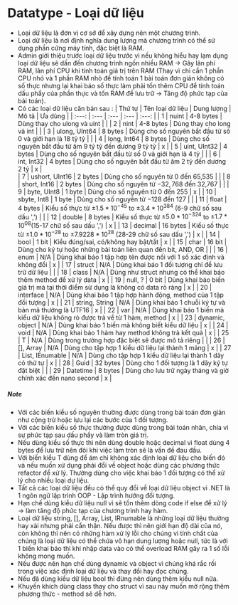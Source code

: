 # Datatype - Loại dữ liệu
- Loại dữ liệu là đơn vị cơ sở để xây dựng nên một chương trình.
- Loại dữ liệu là nơi định nghĩa dung lượng mà chương trình có thể sử dụng phần cứng máy tính, đặc biệt là RAM.
- Admin giới thiệu trước loại dữ liệu trước vì nếu không hiểu hay lạm dụng loại dữ liệu sẽ dấn đến chương trình ngốn nhiều RAM -> Gây lãn phí RAM, lãn phí CPU khi tính toán giá trị trên RAM (Thay vì chỉ cần 1 phần CPU nhỏ và 1 phần RAM nhỏ để tính toán 1 bài toán đơn giản không có số thực nhưng lại khai báo số thực làm phải tốn thêm CPU để tính toán dấu phẩy của phần thực và tốn RAM để lưu trữ -> Tăng độ phức tạp của bài toán).
- Có các loại dữ liệu căn bản sau :
| Thứ tự | Tên loại dữ liệu | Dung lượng | Mô tả                                                                                   | Ưa dùng |
| :---:  | :---             | :---       | :---                                                                                    | :---:   |
| 1      | nuint            | 4-8 bytes  | Dùng thay cho ulong và uint                                                             |         |
| 2      | nint             | 4-8 bytes  | Dùng thay cho long và int                                                               |         |
| 3      | ulong, UInt64    | 8 bytes    | Dùng cho số nguyên bắt đầu từ số 0 và giới hạn là 18 tỷ tỷ                              |         |
| 4      | long, Int64      | 8 bytes    | Dùng cho số nguyên bắt đầu từ âm 9 tỷ tỷ đến dương 9 tỷ tỷ                              | x       |
| 5      | uint, UInt32     | 4 bytes    | Dùng cho số nguyên bắt đầu từ số 0 và giới hạn là 4 tỷ                                  |         |
| 6      | int, Int32       | 4 bytes    | Dùng cho số nguyên bắt đầu từ âm 2 tỷ đến dương 2 tỷ                                    | x       |  
| 7      | ushort, UInt16   | 2 bytes    | Dùng cho số nguyên từ 0 đến 65,535                                                      |         |
| 8      | short, Int16     | 2 bytes    | Dùng cho số nguyên từ $-32,768$ đến 32,767                                              |         |
| 9      | byte, UInt8      | 1 byte     | Dùng cho số nguyên từ 0 đến 255                                                         | x       |
| 10     | sbyte, Int8      | 1 byte     | Dùng cho số nguyên từ $-128$ đến 127                                                    |         |
| 11     | float            | 4 bytes    | Kiểu số thực từ $±1.5 * 10^{-45}$ to $±3.4 * 10^{384}$ (6-9 chữ số sau dấu ',')         |         |
| 12     | double           | 8 bytes    | Kiểu số thực từ $±5.0 * 10^{-324}$ to $±1.7 * 10^{08}$(15-17 chữ số sau dấu ',')        | x       |
| 13     | decimal          | 16 bytes   | Kiểu số thực từ $±1.0 * 10^{-28}$ to $±7.9228 * 10^{28}$ (28-29 chữ số sau dấu ',')     | x       |
| 14     | bool             | 1 bit      | Kiểu đúng/sai, có/không hay bật/tắt                                                     | x       |
| 15     | char             | 16 bit     | Dùng cho ký tự hoặc những bài toán liên quan đến bit, AND, OR                           |         |
| 16     | enum             | N/A        | Dùng khai báo 1 tập hợp tên được nối với 1 số xác định và không đổi                     | x       |
| 17     | struct           | N/A        | Dùng khai báo 1 đối tượng chỉ để lưu trữ dữ liệu                                        |         |
| 18     | class            | N/A        | Dùng như struct nhưng có thể khai báo thêm method để xử lý data                         | x       |
| 19     | null, ?          | 0 bit      | Dùng khai báo biến giá trị mà tại thời điểm sử dụng là không có data rỏ ràng            | x       |
| 20     | interface        | N/A        | Dùng khai báo 1 tập hợp hành động, method của 1 tập đối tượng                           | x       |
| 21     | string, String   | N/A        | Dùng khai báo 1 chuỗi ký tự và bản mã thường là UTF16                                   | x       |
| 22     | var              | N/A        | Dùng khai báo 1 biến mà kiểu dữ liệu không rỏ được trả về từ 1 hàm, method              | x       |
| 23     | dynamic, object  | N/A        | Dủng khai báo 1 biến mà không biết kiểu dữ liệu                                         | x       |
| 24     | void             | N/A        | Dùng khai báo 1 hàm hay method không trả kết quả                                        | x       |
| 25     | T                | N/A        | Dùng trong trường hợp đặc biệt sẽ được mô tả riêng                                      |         |
| 26     | \[\], Array      | N/A        | Dùng cho tập hợp 1 kiểu dữ liệu lại thành 1 mảng                                        | x       |
| 27     | List, IEnumable  | N/A        | Dùng cho tập hợp 1 kiểu dữ liệu lại thành 1 dãy có thứ tự                               | x       |
| 28     | Guid             | 32 bytes   | Dùng cho 1 đối tượng là 1 dãy ký tự đặt biệt                                            |         |
| 29     | Datetime         | 8 bytes    | Dùng cho lưu trữ ngày tháng và giờ chính xác đến nano second                            | x       |

##### Note
- Với các biến kiểu số nguyên thường được dùng trong bài toán đơn giản như cộng trừ hoặc lưu lại các bước của 1 đối tượng.
- Với các biến kiểu số thực thường được dùng trong bài toán nhân, chia vì sự phức tạp sau dấu phẩy và làm tròn giá trị.
- Nếu dùng kiểu số thực thì nên dùng double hoặc decimal vì float dùng 4 bytes để lưu trữ nên đôi khi việc làm tròn sẽ là vấn đề đau đầu.
- Với biến kiểu T dùng để ám chỉ không xác định loại dữ liệu cho biến đó và nếu muốn xử dụng phải đổi về object hoặc dùng các phương thức refactor để xử lý. Thường dùng cho việc khai báo 1 đối tượng có thể xử lý cho nhiều loại dự liệu.
- Tất cả các loại dữ liệu đều có thể quy đổi về loại dữ liệu object vì .NET là 1 ngôn ngữ lập trình OOP - Lập trình hướng đối tượng.
- Hạn chế dùng kiểu dữ liệu null vì sẽ tốn thêm dòng code if else để xử lý -> làm tăng độ phức tạp của chương trình hay hàm.
- Loại dữ liệu string, [], Array, List, IRnumable là những loại dữ liệu thường hay xài nhưng phải cẩn thận. Nếu được thì nên giới hạn độ dài của nó, còn không thì nên có những hàm xử lý lỗi cho chúng vì tính chất của chúng là loại dữ liệu có thể chứa vô hạn dung lượng hoặc null, tức là với 1 biến khai báo thì khi nhập data vào có thể overload RAM gây ra 1 số lỗi không mong muốn.
- Nếu được nên hạn chế dùng dynamic và object vì chúng khá rắc rối trong việc xác định loại dữ liệu và thay đổi hay đọc chúng.
- Nếu đã dùng kiểu dữ liệu bool thì đừng nên dùng thêm kiểu null nữa.
- Khuyến khích dùng class thay cho struct vì sau này muốn mở rộng thêm phương thức - method sẽ dễ hơn.